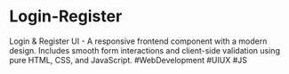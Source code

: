 # Login-Register
Login &amp; Register UI - A responsive frontend component with a modern design. Includes smooth form interactions and client-side validation using pure HTML, CSS, and JavaScript. #WebDevelopment #UIUX #JS
